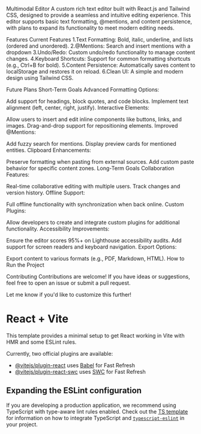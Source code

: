 Multimodal Editor
A custom rich text editor built with React.js and Tailwind CSS, designed to provide a seamless and intuitive editing experience. This editor supports basic text formatting, @mentions, and content persistence, with plans to expand its functionality to meet modern editing needs.

Features
Current Features
1.Text Formatting: Bold, italic, underline, and lists (ordered and unordered).
2.@Mentions: Search and insert mentions with a dropdown
3.Undo/Redo: Custom undo/redo functionality to manage content changes.
4.Keyboard Shortcuts: Support for common formatting shortcuts (e.g., Ctrl+B for bold).
5.Content Persistence: Automatically saves content to localStorage and restores it on reload.
6.Clean UI: A simple and modern design using Tailwind CSS.


Future Plans
Short-Term Goals
Advanced Formatting Options:

Add support for headings, block quotes, and code blocks.
Implement text alignment (left, center, right, justify).
Interactive Elements:

Allow users to insert and edit inline components like buttons, links, and images.
Drag-and-drop support for repositioning elements.
Improved @Mentions:

Add fuzzy search for mentions.
Display preview cards for mentioned entities.
Clipboard Enhancements:

Preserve formatting when pasting from external sources.
Add custom paste behavior for specific content zones.
Long-Term Goals
Collaboration Features:

Real-time collaborative editing with multiple users.
Track changes and version history.
Offline Support:

Full offline functionality with synchronization when back online.
Custom Plugins:

Allow developers to create and integrate custom plugins for additional functionality.
Accessibility Improvements:

Ensure the editor scores 95%+ on Lighthouse accessibility audits.
Add support for screen readers and keyboard navigation.
Export Options:

Export content to various formats (e.g., PDF, Markdown, HTML).
How to Run the Project

Contributing
Contributions are welcome! If you have ideas or suggestions, feel free to open an issue or submit a pull request.


Let me know if you'd like to customize this further!


# React + Vite

This template provides a minimal setup to get React working in Vite with HMR and some ESLint rules.

Currently, two official plugins are available:

- [@vitejs/plugin-react](https://github.com/vitejs/vite-plugin-react/blob/main/packages/plugin-react) uses [Babel](https://babeljs.io/) for Fast Refresh
- [@vitejs/plugin-react-swc](https://github.com/vitejs/vite-plugin-react/blob/main/packages/plugin-react-swc) uses [SWC](https://swc.rs/) for Fast Refresh

## Expanding the ESLint configuration

If you are developing a production application, we recommend using TypeScript with type-aware lint rules enabled. Check out the [TS template](https://github.com/vitejs/vite/tree/main/packages/create-vite/template-react-ts) for information on how to integrate TypeScript and [`typescript-eslint`](https://typescript-eslint.io) in your project.
